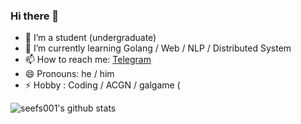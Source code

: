 ### Hi there 👋


- 🔭 I’m a student (undergraduate)
- 🌱 I’m currently learning Golang / Web / NLP / Distributed System
- 📫 How to reach me: [Telegram](https://t.me/seefs_cn)
- 😄 Pronouns: he / him
- ⚡ Hobby : Coding / ACGN / galgame (


![seefs001's github stats](https://github-readme-stats-mvmucz66g.vercel.app/api?username=seefs001&count_private=true&show_icons=true)
